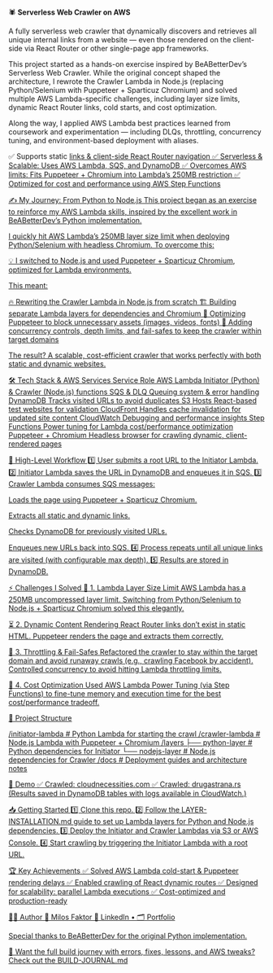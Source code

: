 🕷️ **Serverless Web Crawler on AWS**

A fully serverless web crawler that dynamically discovers and retrieves all unique internal links from a website — even those rendered on the client-side via React Router or other single-page app frameworks.

This project started as a hands-on exercise inspired by BeABetterDev’s Serverless Web Crawler. While the original concept shaped the architecture, I rewrote the Crawler Lambda in Node.js (replacing Python/Selenium with Puppeteer + Sparticuz Chromium) and solved multiple AWS Lambda-specific challenges, including layer size limits, dynamic React Router links, cold starts, and cost optimization.

Along the way, I applied AWS Lambda best practices learned from coursework and experimentation — including DLQs, throttling, concurrency tuning, and environment-based deployment with aliases.

✅ Supports static <a href> links & client-side React Router <Link to=""> navigation
✅ Serverless & Scalable: Uses AWS Lambda, SQS, and DynamoDB
✅ Overcomes AWS limits: Fits Puppeteer + Chromium into Lambda’s 250MB restriction
✅ Optimized for cost and performance using AWS Step Functions

✍️ My Journey: From Python to Node.js
This project began as an exercise to reinforce my AWS Lambda skills, inspired by the excellent work in BeABetterDev’s Python implementation.

I quickly hit AWS Lambda’s 250MB layer size limit when deploying Python/Selenium with headless Chromium. To overcome this:

💡 I switched to Node.js and used Puppeteer + Sparticuz Chromium, optimized for Lambda environments.

This meant:

🔥 Rewriting the Crawler Lambda in Node.js from scratch
🏗 Building separate Lambda layers for dependencies and Chromium
🧹 Optimizing Puppeteer to block unnecessary assets (images, videos, fonts)
🚦 Adding concurrency controls, depth limits, and fail-safes to keep the crawler within target domains

The result? A scalable, cost-efficient crawler that works perfectly with both static and dynamic websites.

🛠 Tech Stack & AWS Services
Service	                    Role
AWS Lambda	                Initiator (Python) & Crawler (Node.js) functions
SQS & DLQ	                Queuing system & error handling
DynamoDB	                Tracks visited URLs to avoid duplicates
S3	Hosts                   React-based test websites for validation
CloudFront	                Handles cache invalidation for updated site content
CloudWatch	                Debugging and performance insights
Step Functions  	        Power tuning for Lambda cost/performance optimization
Puppeteer + Chromium    	Headless browser for crawling dynamic, client-rendered pages

🚀 High-Level Workflow
1️⃣ User submits a root URL to the Initiator Lambda.
2️⃣ Initiator Lambda saves the URL in DynamoDB and enqueues it in SQS.
3️⃣ Crawler Lambda consumes SQS messages:

Loads the page using Puppeteer + Sparticuz Chromium.

Extracts all static <a href> and dynamic <Link to=""> links.

Checks DynamoDB for previously visited URLs.

Enqueues new URLs back into SQS.
4️⃣ Process repeats until all unique links are visited (with configurable max depth).
5️⃣ Results are stored in DynamoDB.

⚡ Challenges I Solved
🚧 1. Lambda Layer Size Limit
AWS Lambda has a 250MB uncompressed layer limit. Switching from Python/Selenium to Node.js + Sparticuz Chromium solved this elegantly.

⏳ 2. Dynamic Content Rendering
React Router links don’t exist in static HTML. Puppeteer renders the page and extracts them correctly.

🔄 3. Throttling & Fail-Safes
Refactored the crawler to stay within the target domain and avoid runaway crawls (e.g., crawling Facebook by accident). Controlled concurrency to avoid hitting Lambda throttling limits.

💸 4. Cost Optimization
Used AWS Lambda Power Tuning (via Step Functions) to fine-tune memory and execution time for the best cost/performance tradeoff.

📂 Project Structure

/initiator-lambda        # Python Lambda for starting the crawl
/crawler-lambda          # Node.js Lambda with Puppeteer + Chromium
/layers
  ├── python-layer       # Python dependencies for Initiator
  └── nodejs-layer       # Node.js dependencies for Crawler
/docs                    # Deployment guides and architecture notes

📸 Demo
✅ Crawled: cloudnecessities.com
✅ Crawled: drugastrana.rs
(Results saved in DynamoDB tables with logs available in CloudWatch.)

📥 Getting Started
1️⃣ Clone this repo.
2️⃣ Follow the LAYER-INSTALLATION.md guide to set up Lambda layers for Python and Node.js dependencies.
3️⃣ Deploy the Initiator and Crawler Lambdas via S3 or AWS Console.
4️⃣ Start crawling by triggering the Initiator Lambda with a root URL.

🏆 Key Achievements
✅ Solved AWS Lambda cold-start & Puppeteer rendering delays
✅ Enabled crawling of React dynamic routes
✅ Designed for scalability: parallel Lambda executions
✅ Cost-optimized and production-ready

🧑‍💻 Author
👋 Milos Faktor
💼 LinkedIn • 🗂️ Portfolio

Special thanks to BeABetterDev for the original Python implementation.

📘 Want the full build journey with errors, fixes, lessons, and AWS tweaks?  
Check out the [BUILD-JOURNAL.md](./BUILD-JOURNAL.md)